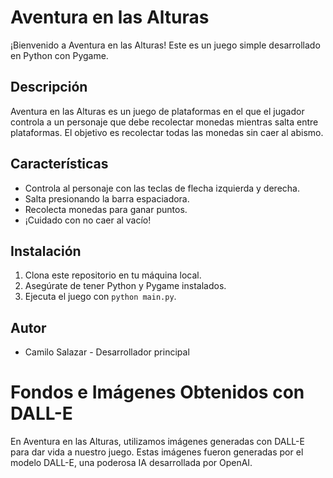 # Aventura en las Alturas

¡Bienvenido a Aventura en las Alturas! Este es un juego simple desarrollado en Python con Pygame.

## Descripción

Aventura en las Alturas es un juego de plataformas en el que el jugador controla a un personaje que debe recolectar monedas mientras salta entre plataformas. El objetivo es recolectar todas las monedas sin caer al abismo.

## Características

- Controla al personaje con las teclas de flecha izquierda y derecha.
- Salta presionando la barra espaciadora.
- Recolecta monedas para ganar puntos.
- ¡Cuidado con no caer al vacío!

## Instalación

1. Clona este repositorio en tu máquina local.
2. Asegúrate de tener Python y Pygame instalados.
3. Ejecuta el juego con `python main.py`.

## Autor

- Camilo Salazar - Desarrollador principal

# Fondos e Imágenes Obtenidos con DALL-E

En Aventura en las Alturas, utilizamos imágenes generadas con DALL-E para dar vida a nuestro juego. Estas imágenes fueron generadas por el modelo DALL-E, una poderosa IA desarrollada por OpenAI.

